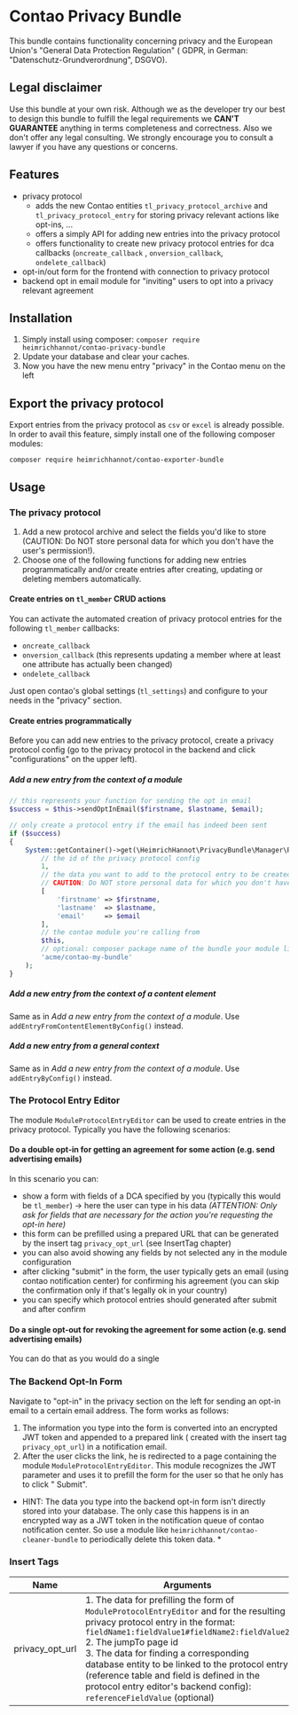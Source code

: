 # Contao Privacy Bundle

This bundle contains functionality concerning privacy and the European Union's "General Data Protection Regulation" (
GDPR, in German: "Datenschutz-Grundverordnung", DSGVO).

## Legal disclaimer

Use this bundle at your own risk. Although we as the developer try our best to design this bundle to fulfill the legal
requirements we __CAN'T GUARANTEE__ anything in terms completeness and correctness. Also we don't offer any legal
consulting. We strongly encourage you to consult a lawyer if you have any questions or concerns.

## Features

- privacy protocol
    - adds the new Contao entities `tl_privacy_protocol_archive` and `tl_privacy_protocol_entry` for storing privacy
      relevant actions like opt-ins, ...
    - offers a simply API for adding new entries into the privacy protocol
    - offers functionality to create new privacy protocol entries for dca callbacks (`oncreate_callback`
      , `onversion_callback`, `ondelete_callback`)
- opt-in/out form for the frontend with connection to privacy protocol
- backend opt in email module for "inviting" users to opt into a privacy relevant agreement

## Installation

1. Simply install using composer: `composer require heimrichhannot/contao-privacy-bundle`
2. Update your database and clear your caches.
3. Now you have the new menu entry "privacy" in the Contao menu on the left

## Export the privacy protocol

Export entries from the privacy protocol as `csv` or `excel` is already possible. In order to avail this feature, simply
install one of the following composer modules:

`composer require heimrichhannot/contao-exporter-bundle`

## Usage

### The privacy protocol

1. Add a new protocol archive and select the fields you'd like to store (CAUTION: Do NOT store personal data for which
   you don't have the user's permission!).
2. Choose one of the following functions for adding new entries programmatically and/or create entries after creating,
   updating or deleting members automatically.

#### Create entries on `tl_member` CRUD actions

You can activate the automated creation of privacy protocol entries for the following `tl_member` callbacks:

- `oncreate_callback`
- `onversion_callback` (this represents updating a member where at least one attribute has actually been changed)
- `ondelete_callback`

Just open contao's global settings (`tl_settings`) and configure to your needs in the "privacy" section.

#### Create entries programmatically

Before you can add new entries to the privacy protocol, create a privacy protocol config (go to the privacy protocol in
the backend and click "configurations" on the upper left).

##### Add a new entry from the context of a module

```php
// this represents your function for sending the opt in email
$success = $this->sendOptInEmail($firstname, $lastname, $email);

// only create a protocol entry if the email has indeed been sent
if ($success)
{
    System::getContainer()->get(\HeimrichHannot\PrivacyBundle\Manager\ProtocolManager::class)->addEntryFromModuleByConfig(
        // the id of the privacy protocol config
        1,
        // the data you want to add to the protocol entry to be created
        // CAUTION: Do NOT store personal data for which you don't have the user's permission!
        [
            'firstname' => $firstname,
            'lastname'  => $lastname,
            'email'     => $email
        ],
        // the contao module you're calling from
        $this,
        // optional: composer package name of the bundle your module lives in (version is retrieved automatically from composer.lock)
        'acme/contao-my-bundle'
    );
}
```

##### Add a new entry from the context of a content element

Same as in *Add a new entry from the context of a module*. Use `addEntryFromContentElementByConfig()` instead.

##### Add a new entry from a general context

Same as in *Add a new entry from the context of a module*. Use `addEntryByConfig()` instead.

### The Protocol Entry Editor

The module `ModuleProtocolEntryEditor` can be used to create entries in the privacy protocol. Typically you have the
following scenarios:

#### Do a double opt-in for getting an agreement for some action (e.g. send advertising emails)

In this scenario you can:

- show a form with fields of a DCA specified by you (typically this would be `tl_member`) -> here the user can type in
  his data *(ATTENTION: Only ask for fields that are necessary for the action you're requesting the opt-in here)*
- this form can be prefilled using a prepared URL that can be generated by the insert tag `privacy_opt_url` (see
  InsertTag chapter)
- you can also avoid showing any fields by not selected any in the module configuration
- after clicking "submit" in the form, the user typically gets an email (using contao notification center) for
  confirming his agreement (you can skip the confirmation only if that's legally ok in your country)
- you can specify which protocol entries should generated after submit and after confirm

#### Do a single opt-out for revoking the agreement for some action (e.g. send advertising emails)

You can do that as you would do a single

### The Backend Opt-In Form

Navigate to "opt-in" in the privacy section on the left for sending an opt-in email to a certain email address. The form
works as follows:

1. The information you type into the form is converted into an encrypted JWT token and appended to a prepared link (
   created with the insert tag `privacy_opt_url`)
   in a notification email.
2. After the user clicks the link, he is redirected to a page containing the module `ModuleProtocolEntryEditor`. This
   module recognizes the JWT parameter and uses it to prefill the form for the user so that he only has to click "
   Submit".

* HINT: The data you type into the backend opt-in form isn't directly stored into your database. The only case this
  happens is in an encrypted way as a JWT token in the notification queue of contao notification center. So use a module
  like `heimrichhannot/contao-cleaner-bundle` to periodically delete this token data. *

### Insert Tags

Name | Arguments | Example
---- | --------- | -------
privacy_opt_url | 1. The data for prefilling the form of `ModuleProtocolEntryEditor` and for the resulting privacy protocol entry in the format: `fieldName1:fieldValue1#fieldName2:fieldValue2`<br>2. The jumpTo page id<br>3. The data for finding a corresponding database entity to be linked to the protocol entry (reference table and field is defined in the protocol entry editor's backend config): `referenceFieldValue` (optional) | `{{privacy_opt_url::email:john@example.org#firstname:John#lastname:Doe::1::john@example.org}}`
